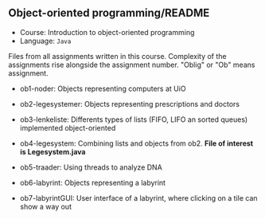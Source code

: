 ## Object-oriented programming/README

- Course: Introduction to object-oriented programming
- Language: `Java`

Files from all assignments written in this course. Complexity of the assignments rise alongside the assignment number. "Oblig" or "Ob" means assignment.

- ob1-noder: 
Objects representing computers at UiO

- ob2-legesystemer:
Objects representing prescriptions and doctors

- ob3-lenkeliste:
Differents types of lists (FIFO, LIFO an sorted queues) implemented object-oriented

- ob4-legesystem:
Combining lists and objects from ob2. __File of interest is Legesystem.java__

- ob5-traader:
Using threads to analyze DNA

- ob6-labyrint:
Objects representing a labyrint

- ob7-labyrintGUI:
User interface of a labyrint, where clicking on a tile can show a way out
